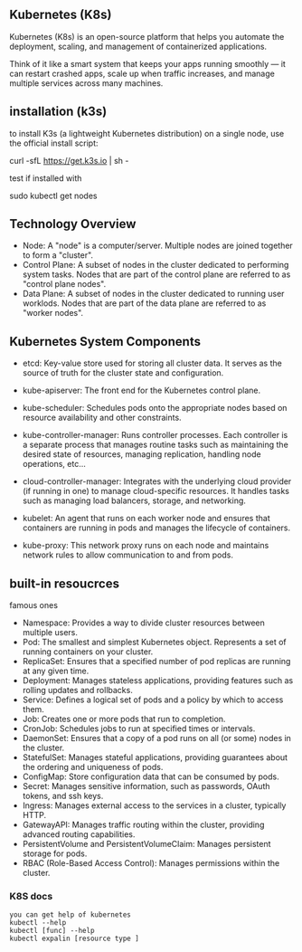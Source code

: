 ## Kubernetes (K8s)

Kubernetes (K8s) is an open-source platform that helps you automate the deployment, scaling, and management of containerized applications.

Think of it like a smart system that keeps your apps running smoothly — it can restart crashed apps, scale up when traffic increases, and manage multiple services across many machines.

## installation (k3s)
to install K3s (a lightweight Kubernetes distribution) on a single node, use the official install script:


curl -sfL https://get.k3s.io | sh -

test if installed with 

sudo kubectl get nodes
 
## Technology Overview


* Node: A "node" is a computer/server. Multiple nodes are joined together to form a "cluster".
* Control Plane: A subset of nodes in the cluster dedicated to performing system tasks. Nodes that are part of the control plane are referred to as "control plane nodes".
* Data Plane: A subset of nodes in the cluster dedicated to running user worklods. Nodes that are part of the data plane are referred to as "worker nodes".


## Kubernetes System Components



* etcd: Key-value store used for storing all cluster data. It serves as the source of truth for the cluster state and configuration.

* kube-apiserver: The front end for the Kubernetes control plane.

* kube-scheduler: Schedules pods onto the appropriate nodes based on resource availability and other constraints.

* kube-controller-manager: Runs controller processes. Each controller is a separate process that manages routine tasks such as maintaining the desired state of resources, managing replication, handling node operations, etc...

* cloud-controller-manager: Integrates with the underlying cloud provider (if running in one) to manage cloud-specific resources. It handles tasks such as managing load balancers, storage, and networking.

* kubelet: An agent that runs on each worker node and ensures that containers are running in pods and manages the lifecycle of containers.

* kube-proxy: This network proxy runs on each node and maintains network rules to allow communication to and from pods.


## built-in resoucrces
famous ones 



* Namespace: Provides a way to divide cluster resources between multiple users.
* Pod: The smallest and simplest Kubernetes object. Represents a set of running containers on your cluster.
* ReplicaSet: Ensures that a specified number of pod replicas are running at any given time.
* Deployment: Manages stateless applications, providing features such as rolling updates and rollbacks.
* Service: Defines a logical set of pods and a policy by which to access them.
* Job: Creates one or more pods that run to completion.
* CronJob: Schedules jobs to run at specified times or intervals.
* DaemonSet: Ensures that a copy of a pod runs on all (or some) nodes in the cluster.
* StatefulSet: Manages stateful applications, providing guarantees about the ordering and uniqueness of pods.
* ConfigMap: Store configuration data that can be consumed by pods.
* Secret: Manages sensitive information, such as passwords, OAuth tokens, and ssh keys.
* Ingress: Manages external access to the services in a cluster, typically HTTP.
* GatewayAPI: Manages traffic routing within the cluster, providing advanced routing capabilities.
* PersistentVolume and PersistentVolumeClaim: Manages persistent storage for pods.
* RBAC (Role-Based Access Control): Manages permissions within the cluster.


 
### K8S docs

    you can get help of kubernetes 
    kubectl --help 
    kubectl [func] --help
    kubectl expalin [resource type ]
